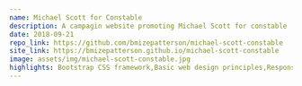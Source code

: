 ```yaml
---
name: Michael Scott for Constable
description: A campagin website promoting Michael Scott for constable
date: 2018-09-21
repo_link: https://github.com/bmizepatterson/michael-scott-constable
site_link: https://bmizepatterson.github.io/michael-scott-constable
image: assets/img/michael-scott-constable.jpg
highlights: Bootstrap CSS framework,Basic web design principles,Responsive web design
---
```

